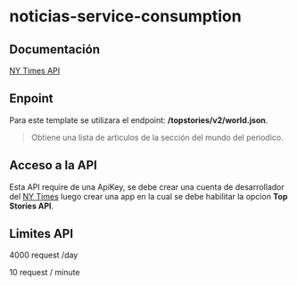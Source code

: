 # noticias-service-consumption

## Documentación
[NY Times API](https://developer.nytimes.com/docs/top-stories-product/1/overview)
## Enpoint
Para este template se utilizara el endpoint: **/topstories/v2/world.json**.
> Obtiene una lista de articulos de la sección del mundo del periodico.
## Acceso a la API
Esta API require de una ApiKey, se debe crear una cuenta de desarrollador del [NY Times](https://developer.nytimes.com/accounts/create) luego crear una app en la cual se debe habilitar la opcion **Top Stories API**.
## Limites API
4000 request /day

10 request / minute

